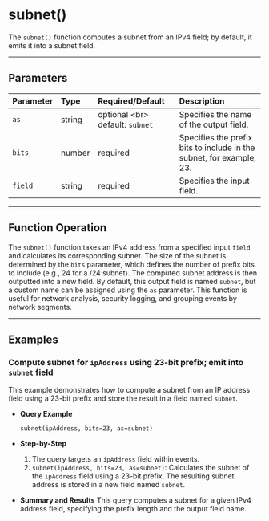 # subnet()

The `subnet()` function computes a subnet from an IPv4 field; by default, it emits it into a subnet field.

***

## Parameters

| Parameter | Type | Required/Default | Description |
| :--- | :--- | :--- | :--- |
| `as` | string | optional \<br\> default: `subnet` | Specifies the name of the output field. |
| `bits` | number | required | Specifies the prefix bits to include in the subnet, for example, 23. |
| `field` | string | required | Specifies the input field. |

***

## Function Operation

The `subnet()` function takes an IPv4 address from a specified input `field` and calculates its corresponding subnet. The size of the subnet is determined by the `bits` parameter, which defines the number of prefix bits to include (e.g., 24 for a /24 subnet). The computed subnet address is then outputted into a new field. By default, this output field is named `subnet`, but a custom name can be assigned using the `as` parameter. This function is useful for network analysis, security logging, and grouping events by network segments.

***

## Examples

### Compute subnet for `ipAddress` using 23-bit prefix; emit into `subnet` field

This example demonstrates how to compute a subnet from an IP address field using a 23-bit prefix and store the result in a field named `subnet`.

  * **Query Example**

    ```
    subnet(ipAddress, bits=23, as=subnet)
    ```

  * **Step-by-Step**

    1.  The query targets an `ipAddress` field within events.
    2.  `subnet(ipAddress, bits=23, as=subnet)`: Calculates the subnet of the `ipAddress` field using a 23-bit prefix. The resulting subnet address is stored in a new field named `subnet`.

  * **Summary and Results**
    This query computes a subnet for a given IPv4 address field, specifying the prefix length and the output field name.